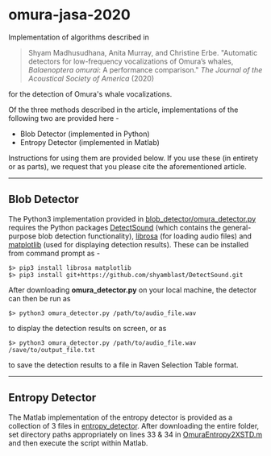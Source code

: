 # omura-jasa-2020
Implementation of algorithms described in

> Shyam Madhusudhana, Anita Murray, and Christine Erbe. "Automatic detectors for low-frequency vocalizations of Omura’s whales, _Balaenoptera omurai_: A performance comparison." _The Journal of the Acoustical Society of America_ (2020)

for the detection of Omura's whale vocalizations.

Of the three methods described in the article, implementations of the following two are provided here -
* Blob Detector (implemented in Python)
* Entropy Detector (implemented in Matlab)

Instructions for using them are provided below. If you use these (in entirety or as parts), we request that you please cite the aforementioned article.

---

## Blob Detector
The Python3 implementation provided in [blob_detector/omura_detector.py](blob_detector/omura_detector.py) requires the Python packages [DetectSound](https://github.com/shyamblast/DetectSound) (which contains the general-purpose blob detection functionality), [librosa](https://librosa.github.io/librosa/) (for loading audio files) and [matplotlib](https://matplotlib.org/) (used for displaying detection results). These can be installed from command prompt as -
```shell
$> pip3 install librosa matplotlib
$> pip3 install git+https://github.com/shyamblast/DetectSound.git
```
After downloading **omura_detector.py** on your local machine, the detector can then be run as
```shell
$> python3 omura_detector.py /path/to/audio_file.wav
```
to display the detection results on screen, or as
```shell
$> python3 omura_detector.py /path/to/audio_file.wav /save/to/output_file.txt
```
to save the detection results to a file in Raven Selection Table format.

---

## Entropy Detector
The Matlab implementation of the entropy detector is provided as a collection of 3 files in [entropy_detector](entropy_detector). After downloading the entire folder, set directory paths appropriately on lines 33 & 34 in [OmuraEntropy2XSTD.m](entropy_detector/OmuraEntropy2XSTD.m) and then execute the script within Matlab.
